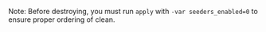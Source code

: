 Note: Before destroying, you must run `apply` with `-var seeders_enabled=0` to ensure proper ordering of clean.
